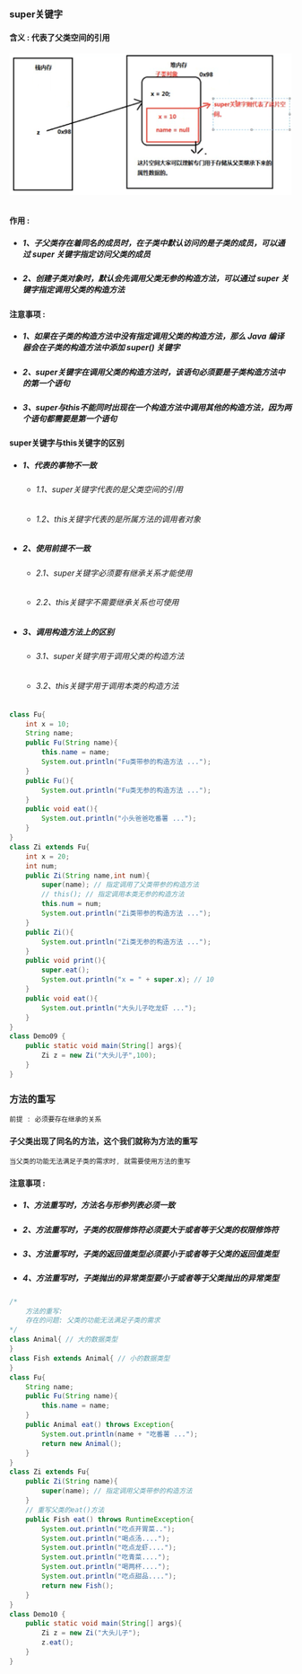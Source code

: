 ### super关键字

#### 含义 : 代表了父类空间的引用

###### ![](/assets/super关键字.png)

#### 作用 :

* ##### 1、子父类存在着同名的成员时，在子类中默认访问的是子类的成员，可以通过 super 关键字指定访问父类的成员
* ##### 2、创建子类对象时，默认会先调用父类无参的构造方法，可以通过 super 关键字指定调用父类的构造方法

#### 注意事项 :

* ##### 1、如果在子类的构造方法中没有指定调用父类的构造方法，那么 Java 编译器会在子类的构造方法中添加 super\(\) 关键字
* ##### 2、super关键字在调用父类的构造方法时，该语句必须要是子类构造方法中的第一个语句
* ##### 3、super与this不能同时出现在一个构造方法中调用其他的构造方法，因为两个语句都需要是第一个语句

#### super关键字与this关键字的区别

* ##### 1、代表的事物不一致

  * ###### 1.1、super关键字代表的是父类空间的引用
  * ###### 1.2、this关键字代表的是所属方法的调用者对象
* ##### 2、使用前提不一致

  * ###### 2.1、super关键字必须要有继承关系才能使用
  * ###### 2.2、this关键字不需要继承关系也可使用
* ##### 3、调用构造方法上的区别

  * ###### 3.1、super关键字用于调用父类的构造方法
  * ###### 3.2、this关键字用于调用本类的构造方法

```java
class Fu{
    int x = 10;
    String name;
    public Fu(String name){
        this.name = name;
        System.out.println("Fu类带参的构造方法 ...");
    }
    public Fu(){
        System.out.println("Fu类无参的构造方法 ...");
    }
    public void eat(){
        System.out.println("小头爸爸吃番薯 ...");
    }
}
class Zi extends Fu{
    int x = 20;
    int num;
    public Zi(String name,int num){
        super(name); // 指定调用了父类带参的构造方法
        // this(); // 指定调用本类无参的构造方法
        this.num = num;
        System.out.println("Zi类带参的构造方法 ...");
    }
    public Zi(){
        System.out.println("Zi类无参的构造方法 ...");
    }
    public void print(){
        super.eat();
        System.out.println("x = " + super.x); // 10
    }
    public void eat(){
        System.out.println("大头儿子吃龙虾 ...");
    }
}
class Demo09 {
    public static void main(String[] args){
        Zi z = new Zi("大头儿子",100);
    }
}
```

### 方法的重写

```java
前提 : 必须要存在继承的关系
```

#### 子父类出现了同名的方法，这个我们就称为方法的重写

```java
当父类的功能无法满足子类的需求时, 就需要使用方法的重写
```

#### 注意事项 :

* ##### 1、方法重写时，方法名与形参列表必须一致
* ##### 2、方法重写时，子类的权限修饰符必须要大于或者等于父类的权限修饰符
* ##### 3、方法重写时，子类的返回值类型必须要小于或者等于父类的返回值类型
* ##### 4、方法重写时，子类抛出的异常类型要小于或者等于父类抛出的异常类型

```java
/*
	方法的重写:
	存在的问题: 父类的功能无法满足子类的需求
*/
class Animal{ // 大的数据类型
}
class Fish extends Animal{ // 小的数据类型
}
class Fu{
	String name;
	public Fu(String name){
		this.name = name;
	}
	public Animal eat() throws Exception{
		System.out.println(name + "吃番薯 ...");
		return new Animal();
	}
}
class Zi extends Fu{
	public Zi(String name){
		super(name); // 指定调用父类带参的构造方法
	}
	// 重写父类的eat()方法
	public Fish eat() throws RuntimeException{
		System.out.println("吃点开胃菜..");
		System.out.println("喝点汤....");
		System.out.println("吃点龙虾....");
		System.out.println("吃青菜....");
		System.out.println("喝两杯....");
		System.out.println("吃点甜品....");	
		return new Fish();
	}
}
class Demo10 {
	public static void main(String[] args){
		Zi z = new Zi("大头儿子");
		z.eat();
	}
}
```



